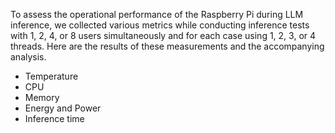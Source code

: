 To assess the operational performance of the Raspberry Pi during LLM inference, we collected various metrics while conducting inference tests with 1, 2, 4, or 8 users simultaneously and for each case using 1, 2, 3, or 4 threads. Here are the results of these measurements and the accompanying analysis.
- Temperature
- CPU
- Memory
- Energy and Power
- Inference time